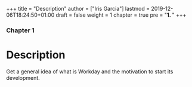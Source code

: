 +++
title = "Description"
author = ["Iris Garcia"]
lastmod = 2019-12-06T18:24:50+01:00
draft = false
weight = 1
chapter = true
pre = "<b>1. </b>"
+++

<h3> Chapter 1 </h3>
<h1>Description</h1>

Get a general idea of what is Workday and the motivation to start its
development.
